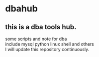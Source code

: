 # dbahub
## this is a dba tools hub.

some scripts and note for dba<br>
include mysql python linux shell and others<br>
I will update this repository continuously.<br>
